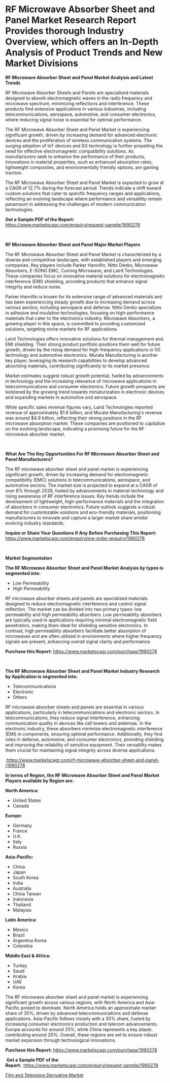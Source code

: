 <p><h1>RF Microwave Absorber Sheet and Panel Market Research Report Provides thorough Industry Overview, which offers an In-Depth Analysis of Product Trends and New Market Divisions</h1></p><p><strong>RF Microwave Absorber Sheet and Panel Market Analysis and Latest Trends</strong></p>
<p><p>RF Microwave Absorber Sheets and Panels are specialized materials designed to absorb electromagnetic waves in the radio frequency and microwave spectrum, minimizing reflections and interference. These products find extensive applications in various industries, including telecommunications, aerospace, automotive, and consumer electronics, where reducing signal noise is essential for optimal performance.</p><p>The RF Microwave Absorber Sheet and Panel Market is experiencing significant growth, driven by increasing demand for advanced electronic devices and the proliferation of wireless communication systems. The surging adoption of IoT devices and 5G technology is further propelling the need for effective electromagnetic compatibility solutions. As manufacturers seek to enhance the performance of their products, innovations in material properties, such as enhanced absorption rates, lightweight composites, and environmentally friendly options, are gaining traction.</p><p>The RF Microwave Absorber Sheet and Panel Market is expected to grow at a CAGR of 12.7% during the forecast period. Trends indicate a shift toward custom solutions that cater to specific frequency ranges and applications, reflecting an evolving landscape where performance and versatility remain paramount in addressing the challenges of modern communication technologies.</p></p>
<p><strong>Get a Sample PDF of the Report:&nbsp;</strong> <a href="https://www.marketscagr.com/enquiry/request-sample/1990278?utm_campaign=3222&utm_medium=2&utm_source=Github&utm_content=ia&utm_term=06042025&utm_id=rf-microwave-absorber-sheet-and-panel">https://www.marketscagr.com/enquiry/request-sample/1990278</a></p>
<p>&nbsp;</p>
<p><strong>RF Microwave Absorber Sheet and Panel Major Market Players</strong></p>
<p><p>The RF Microwave Absorber Sheet and Panel Market is characterized by a diverse and competitive landscape, with established players and emerging companies. Key players include Parker Hannifin, Nitto Denko, Microwave Absorbers, E-SONG EMC, Cuming Microwave, and Laird Technologies. These companies focus on innovative material solutions for electromagnetic interference (EMI) shielding, providing products that enhance signal integrity and reduce noise.</p><p>Parker Hannifin is known for its extensive range of advanced materials and has been experiencing steady growth due to increasing demand across various sectors, including aerospace and defense. Nitto Denko specializes in adhesive and insulation technologies, focusing on high-performance materials that cater to the electronics industry. Microwave Absorbers, a growing player in this space, is committed to providing customized solutions, targeting niche markets for RF applications.</p><p>Laird Technologies offers innovative solutions for thermal management and EMI shielding. Their strong product portfolio positions them well for future growth, driven by the rising demand for high-frequency applications in 5G technology and automotive electronics. Murata Manufacturing is another key player, leveraging its research capabilities to develop advanced absorbing materials, contributing significantly to its market presence.</p><p>Market estimates suggest robust growth potential, fueled by advancements in technology and the increasing relevance of microwave applications in telecommunications and consumer electronics. Future growth prospects are bolstered by the growing trend towards miniaturization in electronic devices and expanding markets in automotive and aerospace.</p><p>While specific sales revenue figures vary, Laird Technologies reported revenue of approximately $1.6 billion, and Murata Manufacturing's revenue was around $4.9 billion, reflecting their strong positions in the RF microwave absorption market. These companies are positioned to capitalize on the evolving landscape, indicating a promising future for the RF microwave absorber market.</p></p>
<p>&nbsp;</p>
<p><strong>What Are The Key Opportunities For RF Microwave Absorber Sheet and Panel Manufacturers?</strong></p>
<p><p>The RF microwave absorber sheet and panel market is experiencing significant growth, driven by increasing demand for electromagnetic compatibility (EMC) solutions in telecommunications, aerospace, and automotive sectors. The market size is projected to expand at a CAGR of over 8% through 2028, fueled by advancements in material technology and rising awareness of RF interference issues. Key trends include the development of lightweight, high-performance materials and the integration of absorbers in consumer electronics. Future outlook suggests a robust demand for customizable solutions and eco-friendly materials, positioning manufacturers to innovate and capture a larger market share amidst evolving industry standards.</p></p>
<p><strong>Inquire or Share Your Questions If Any Before Purchasing This Report:</strong> <a href="https://www.marketscagr.com/enquiry/pre-order-enquiry/1990278?utm_campaign=3222&utm_medium=2&utm_source=Github&utm_content=ia&utm_term=06042025&utm_id=rf-microwave-absorber-sheet-and-panel">https://www.marketscagr.com/enquiry/pre-order-enquiry/1990278</a></p>
<p>&nbsp;</p>
<p><strong>Market Segmentation</strong></p>
<p><strong>The RF Microwave Absorber Sheet and Panel Market Analysis by types is segmented into:</strong></p>
<p><ul><li>Low Permeability</li><li>High Permeability</li></ul></p>
<p><p>RF microwave absorber sheets and panels are specialized materials designed to reduce electromagnetic interference and control signal reflection. The market can be divided into two primary types: low permeability and high permeability absorbers. Low permeability absorbers are typically used in applications requiring minimal electromagnetic field penetration, making them ideal for shielding sensitive electronics. In contrast, high permeability absorbers facilitate better absorption of microwaves and are often utilized in environments where higher frequency signals are present, enhancing overall signal clarity and performance.</p></p>
<p><strong>Purchase this Report:&nbsp;</strong><a href="https://www.marketscagr.com/purchase/1990278?utm_campaign=3222&utm_medium=2&utm_source=Github&utm_content=ia&utm_term=06042025&utm_id=rf-microwave-absorber-sheet-and-panel">https://www.marketscagr.com/purchase/1990278</a></p>
<p>&nbsp;</p>
<p><strong>The RF Microwave Absorber Sheet and Panel Market Industry Research by Application is segmented into:</strong></p>
<p><ul><li>Telecommunications</li><li>Electronic</li><li>Others</li></ul></p>
<p><p>RF microwave absorber sheets and panels are essential in various applications, particularly in telecommunications and electronic sectors. In telecommunications, they reduce signal interference, enhancing communication quality in devices like cell towers and antennas. In the electronic industry, these absorbers minimize electromagnetic interference (EMI) in components, ensuring optimal performance. Additionally, they find roles in defense, automotive, and consumer electronics, providing shielding and improving the reliability of sensitive equipment. Their versatility makes them crucial for maintaining signal integrity across diverse applications.</p></p>
<p><a href="https://www.marketscagr.com/rf-microwave-absorber-sheet-and-panel-r1990278?utm_campaign=3222&utm_medium=2&utm_source=Github&utm_content=ia&utm_term=06042025&utm_id=rf-microwave-absorber-sheet-and-panel">&nbsp;https://www.marketscagr.com/rf-microwave-absorber-sheet-and-panel-r1990278</a></p>
<p><strong>In terms of Region, the RF Microwave Absorber Sheet and Panel Market Players available by Region are:</strong></p>
<p>
    <p> <strong> North America: </strong>
        <ul>
            <li>United States</li>
            <li>Canada</li>
        </ul>
        </p> 
    <p> <strong> Europe: </strong>
        <ul>
            <li>Germany</li>
            <li>France</li>
            <li>U.K.</li>
            <li>Italy</li>
            <li>Russia</li>
        </ul>
        </p> 
    <p> <strong> Asia-Pacific: </strong>
        <ul>
            <li>China</li>
            <li>Japan</li>
            <li>South Korea</li>
            <li>India</li>
            <li>Australia</li>
            <li>China Taiwan</li>
            <li>Indonesia</li>
            <li>Thailand</li>
            <li>Malaysia</li>
        </ul>
        </p> 
    <p> <strong> Latin America: </strong>
        <ul>
            <li>Mexico</li>
            <li>Brazil</li>
            <li>Argentina Korea</li>
            <li>Colombia</li>
        </ul>
        </p> 
    <p> <strong> Middle East & Africa: </strong>
        <ul>
            <li>Turkey</li>
            <li>Saudi</li>
            <li>Arabia</li>
            <li>UAE</li>
            <li>Korea</li>
        </ul>
    </p>
    </p>
<p><p>The RF microwave absorber sheet and panel market is experiencing significant growth across various regions, with North America and Asia-Pacific poised to dominate. North America holds an approximate market share of 35%, driven by advanced telecommunications and defense applications. Asia-Pacific follows closely with a 30% share, fueled by increasing consumer electronics production and telecom advancements. Europe accounts for around 25%, while China represents a key player, contributing around 20%. Overall, these regions are set to ensure robust market expansion through technological innovations.</p></p>
<p><strong>Purchase this Report: </strong><a href="https://www.marketscagr.com/purchase/1990278?utm_campaign=3222&utm_medium=2&utm_source=Github&utm_content=ia&utm_term=06042025&utm_id=rf-microwave-absorber-sheet-and-panel">https://www.marketscagr.com/purchase/1990278</a></p>
<p>&nbsp;<strong>Get a Sample PDF of the Report:&nbsp;&nbsp;</strong><a href="https://www.marketscagr.com/enquiry/request-sample/1990278?utm_campaign=3222&utm_medium=2&utm_source=Github&utm_content=ia&utm_term=06042025&utm_id=rf-microwave-absorber-sheet-and-panel">https://www.marketscagr.com/enquiry/request-sample/1990278</a></p>
<p><strong></strong></p>
<p><p><a href="https://github.com/sderolza/Market-Research-Report-List-1/blob/main/film-and-television-derivative-market.md?utm_campaign=3222&utm_medium=2&utm_source=Github&utm_content=ia&utm_term=06042025&utm_id=rf-microwave-absorber-sheet-and-panel">Film and Television Derivative Market</a></p></p>